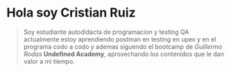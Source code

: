 # Hola soy Cristian Ruiz
>Soy estudiante autodidacta de programacion y testing QA
actualmente estoy aprendiendo postman en testing en upex y en el
programa codo a codo y ademas siguendo el bootcamp de *Guillermo Rodas*
**Undefined Academy**, aprovechando los contenidos que le dan valor a mi tiempo.
